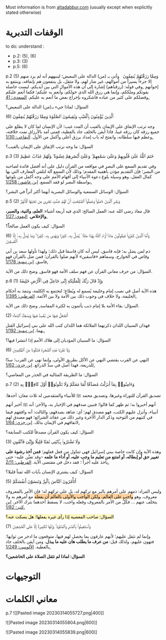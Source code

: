 Most information is from [altadabbur.com](https://altadabbur.com/) (usually except when explicitly stated otherwise)
# الوقفات التدبرية

to do: understand :
* p.2: (5), (6)
* p.3: (3)
* p.5: (6)

p.2
(5)
وَمِمَّا رَزَقْنَٰهُمْ يُنفِقُونَ
 
وأتى بـ (من) الدالة على التبعيض؛ لينبههم أنه لم يرد منهم إلا جزءاً يسيراً من أموالهم، غير ضار لهم، ولا مثقل، بل ينتفعون هم بإنفاقه، وينتفع به إخوانهم ,وفي قوله: (رزقناهم) إشارة إلى أن هذه الأموال التي بين أيديكم، ليست حاصلة بقوتكم وملككم، وإنما هي رزق الله الذي خولكم، وأنعم به عليكم؛ فكما أنعم عليكم وفضلكم على كثير من عباده فاشكروه بإخراج بعض ما أنعم به عليكم. [السعدي: 41.](https://altadabbur.com/source?query=%D8%A7%D9%84%D8%B3%D8%B9%D8%AF%D9%8A)  

السؤال: لماذا جيء بـ(من) الدالة على التبعيض؟


(6)
ٱلَّذِينَ يُؤْمِنُونَ بِٱلْغَيْبِ وَيُقِيمُونَ ٱلصَّلَوٰةَ وَمِمَّا رَزَقْنَٰهُمْ يُنفِقُونَ

وجه ترتب الإنفاق على الإيمان بالغيب أن المدد غيب؛ لأن الإنسان لما كان لا يطلع على جميع رزقه كان رزقه غيبا، فاذا أيقن بالخلف جاد بالعطية، فمتى أمد بالأرزاق تمت خلافته، وعظم فيها سلطانه، وانفتح له باب إمداد برزق أعلى وأكمل من الأول. [البقاعي: 1/30.](https://altadabbur.com/source?query=%D8%A7%D9%84%D8%A8%D9%82%D8%A7%D8%B9%D9%8A)

السؤال: ما وجه ترتب الإنفاق على الإيمان بالغيب؟


p.3
(3)
خَتَمَ ٱللَّهُ عَلَىٰ قُلُوبِهِمْ وَعَلَىٰ سَمْعِهِمْ ۖ وَعَلَىٰٓ أَبْصَٰرِهِمْ غِشَٰوَةٌ ۖ وَلَهُمْ عَذَابٌ عَظِيمٌ

وفي تقديم السمع على البصر في مواقعه من القرآن دليل على أنه أفضل فائدة لصاحبه من البصر؛ فإن التقديم مؤذن بأهمية المقدم؛ وذلك لأن السمع آلة لتلقي المعارف التي بها كمال العقل، وهو وسيلة بلوغ دعوة الأنبياء إلى أفهام الأمم على وجه أكمل من بلوغها بواسطة البصر لو فقد السمع. [ابن عاشور: 1/258.](https://altadabbur.com/source?query=%D8%A7%D8%A8%D9%86%20%D8%B9%D8%A7%D8%B4%D9%88%D8%B1)  

السؤال: الوسائل السمعية والوسائل البصرية أيهما أكثر أثراًً في البشر؟


p.5
(2)
وَبَشِّرِ ٱلَّذِينَ ءَامَنُوا۟ وَعَمِلُوا۟ ٱلصَّٰلِحَٰتِ أَنَّ لَهُمْ جَنَّٰتٍ تَجْرِى مِن تَحْتِهَا ٱلْأَنْهَٰرُ

قال معاذ رضي الله عنه: العمل الصالح: الذي فيه أربعة أشياء: **العلم، والنية، والصبر، والإخلاص**. [البغوي: 1/27.](https://altadabbur.com/source?query=%D8%A7%D9%84%D8%A8%D8%BA%D9%88%D9%8A)

السؤال: كيف يكون العمل صالحاًً؟


(6)
وَأَمَّا ٱلَّذِينَ كَفَرُوا۟ فَيَقُولُونَ مَاذَآ أَرَادَ ٱللَّهُ بِهَٰذَا مَثَلًا ۘ يُضِلُّ بِهِۦ كَثِيرًا وَيَهْدِى بِهِۦ كَثِيرًا ۚ وَمَا يُضِلُّ بِهِۦٓ إِلَّا ٱلْفَٰسِقِينَ

ذم لمن يضل به؛ فإنه فاسق، ليس أنه كان فاسقا قبل ذلك؛ ولهذا تأولها سعد بن أبي وقاص في الخوارج، وسماهم «فاسقين» لأنهم ضلوا بالقرآن؛ فمن ضل بالقرآن فهو فاسق. [ابن تيمية: 1/178.](https://altadabbur.com/source?query=%D8%A7%D8%A8%D9%86%20%D8%AA%D9%8A%D9%85%D9%8A%D8%A9)

السؤال: من حرف معاني القرآن عن فهم سلف الأمة فهو فاسق, وضح ذلك من الآية.


p.6
(1)
وَإِذْ قَالَ رَبُّكَ لِلْمَلَٰٓئِكَةِ إِنِّى جَاعِلٌ فِى ٱلْأَرْضِ خَلِيفَةً

هذه الآية أصل في نصب إمام وخليفة يُسمع له ويُطاع؛ لتجتمع به الكلمة، وتنفذ به أحكام الخليفة، ولا خلاف في وجوب ذلك بين الأمة ولا بين الأئمة. [القرطبي: 1/395.](https://altadabbur.com/source?query=%D8%A7%D9%84%D9%82%D8%B1%D8%B7%D8%A8%D9%8A)  

السؤال: بقاء الأمة بلا إمام ذنب يأثمون به لكثرة المفاسد, وضح ذلك من الآية.


(2)
أَتَجْعَلُ فِيهَا مَن يُفْسِدُ فِيهَا وَيَسْفِكُ ٱلدِّمَآءَ

فهذان السببان اللذان ذكرتهما الملائكة هما اللذان كتب الله على بني إسرائيل القتل بهما. [ابن تيمية: 1/192.](https://altadabbur.com/source?query=%D8%A7%D8%A8%D9%86%20%D8%AA%D9%8A%D9%85%D9%8A%D8%A9)  

السؤال: ما السببان المؤديان إلى هلاك الأمم إذا انتشرا فيها؟


(6)
وَلَا تَقْرَبَا هَٰذِهِ ٱلشَّجَرَةَ فَتَكُونَا مِنَ ٱلظَّٰلِمِينَ

النهي عن القرب يقتضي النهي عن الأكل بطريق الأولى، وإنما نهى عن القرب؛ سدّا للذريعة، فهذا أصل في سدّ الذرائع. [ابن جزي: 1/62.](https://altadabbur.com/source?query=%D8%A7%D8%A8%D9%86%20%D8%AC%D8%B2%D9%8A)  

السؤال: ما الطريقة المثالية في الحذر من المعاصي؟


p.7
(2)
وَءَامِنُوا۟ بِمَآ أَنزَلْتُ مُصَدِّقًا لِّمَا مَعَكُمْ وَلَا تَكُونُوٓا۟ أَوَّلَ كَافِرٍۭ بِهِ

تصديق القرآن للتوراة وغيرها، وتصديق محمد ﷺ للأنبياء والمتقدمين له ثلاث معان: أحدها: أنهم أخبروا به؛ ثم ظهر كما قالوا؛ فتبين صدقهم في الإخبار به، والآخر: أنه ﷺ أخبر أنهم أنبياء، وأنزل عليهم الكتب، فهو مصدق لهم؛ أي: شاهد بصدقهم، والثالث: أنه وافقهم فيما في كتبهم من التوحيد وذكر الدار الآخرة وغير ذلك من عقائد الشرائع؛ فهو مصدق لهم لاتفاقهم في الإيمان بذلك. [ابن جزي: 1/64.](https://altadabbur.com/source?query=%D8%A7%D8%A8%D9%86%20%D8%AC%D8%B2%D9%8A)  

السؤال: كيف يكون القرآن مصدقاً للكتب السابقة؟


(3)
وَلَا تَشْتَرُوا۟ بِـَٔايَٰتِى ثَمَنًا قَلِيلًا وَإِيَّٰىَ فَٱتَّقُونِ

وهذه الآية وإن كانت خاصة ببني إسرائيل فهي تتناول من فعل فعلهم؛ **فمن أخذ رشوة على تغيير حق أو إبطاله، أو امتنع من تعليم ما وجب عليه، أو أداء ما علمه** –وقد تعيَّن عليه- حتى يأخذ عليه أجراً ؛ فقد دخل في مقتضى الآية. [القرطبي: 2/11.](https://altadabbur.com/source?query=%D8%A7%D9%84%D9%82%D8%B1%D8%B7%D8%A8%D9%8A)  

السؤال: كيف يشتري الإنسان بآيات الله ثمناً قليلا؟


(5)
أَتَأْمُرُونَ ٱلنَّاسَ بِٱلْبِرِّ وَتَنسَوْنَ أَنفُسَكُمْ

وليس المراد: ذمهم على أمرهم بالبر مع تركهم له، بل على تركهم له؛ فإن الأمر بالمعروف معروف، وهو <mark style="background: #FFB86CA6;">واجب على العالم، ولكن الواجب والأولى بالعالم أن يفعله</mark> مع أمرهم به ولا يتخلف عنهم ... فكُلٌّ من الأمر بالمعروف وفعله واجب، لا يسقط أحدهما بترك الآخر. [ابن كثير: 1/82.](https://altadabbur.com/source?query=%D8%A7%D8%A8%D9%86%20%D9%83%D8%AB%D9%8A%D8%B1)  

<mark style="background: #FFF3A3A6;">السؤال: صاحب المعصية إذا رأى غيره يفعلها؛ هل يسكت عنه؟</mark>


(7)
وَٱسْتَعِينُوا۟ بِٱلصَّبْرِ وَٱلصَّلَوٰةِ ۚ وَإِنَّهَا لَكَبِيرَةٌ إِلَّا عَلَى ٱلْخَٰشِعِينَ

وإنما لم تثقل عليهم؛ لأنهم عارفون بما يحصل لهم فيها، متوقعون ما ادخر من ثوابها؛ فتهون عليهم، ولذلك قيل: **من عرف ما يطلب هان عليه ما يبذل**، ومن أيقن بالخلف جاد بالعطية. [الألوسي: 1/249.](https://altadabbur.com/source?query=%D8%A7%D9%84%D8%A3%D9%84%D9%88%D8%B3%D9%8A)  

**السؤال: لماذا لم تثقل الصلاة على الخاشعين؟**

# التوجيهات



# معاني الكلمات

p.7
![[Pasted image 20230314055727.png|400]]

![[Pasted image 20230314055804.png|600]]

![[Pasted image 20230314055839.png|600]]

